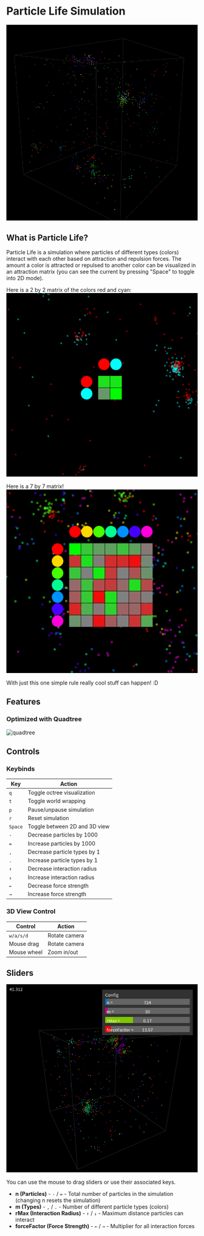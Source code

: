 # Particle Life Simulation

![demo](./demo1.gif)

## What is Particle Life?

Particle Life is a simulation where particles of different types (colors) interact with each other based on attraction and repulsion forces. The amount a color is attracted or repulsed to another color can be visualized in an attraction matrix (you can see the current by pressing "Space" to toggle into 2D mode).

Here is a 2 by 2 matrix of the colors red and cyan:  
![2 by 2 matrix](./matrix2by2.gif)

Here is a 7 by 7 matrix!  
![7 by 7 matrix](./matrix7by7.gif)

With just this one simple rule really cool stuff can happen! :D

## Features

### Optimized with Quadtree

![quadtree](./quadtree.gif)  

## Controls

### Keybinds

| Key | Action |
|-----|--------|
| `q` | Toggle octree visualization |
| `t` | Toggle world wrapping |
| `p` | Pause/unpause simulation |
| `r` | Reset simulation |
| `Space` | Toggle between 2D and 3D view |
| `-` | Decrease particles by 1000 |
| `=` | Increase particles by 1000 |
| `,` | Decrease particle types by 1 |
| `.` | Increase particle types by 1 |
| `↑` | Decrease interaction radius |
| `↓` | Increase interaction radius |
| `←` | Decrease force strength |
| `→` | Increase force strength |

### 3D View Control
| Control | Action |
|---------|--------|
| `w/a/s/d` | Rotate camera |
| Mouse drag | Rotate camera |
| Mouse wheel | Zoom in/out |

## Sliders

![sliders](./slider.gif)

You can use the mouse to drag sliders or use their associated keys.  

- **n (Particles)** - `-` / `=` - Total number of particles in the simulation (changing n resets the simulation)  
- **m (Types)** - `,` / `.` - Number of different particle types (colors)  
- **rMax (Interaction Radius)** - `↑` / `↓` - Maximum distance particles can interact
- **forceFactor (Force Strength)** - `←` / `→` - Multiplier for all interaction forces




